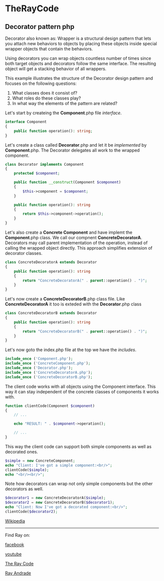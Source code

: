 # TheRayCode
## Decorator pattern php

Decorator also known as: Wrapper is a structural design pattern that lets you attach new behaviors to objects by placing these objects inside special wrapper objects that contain the behaviors.

Using decorators you can wrap objects countless number of times since both target objects and decorators follow the same interface. The resulting object will get a stacking behavior of all wrappers.

This example illustrates the structure of the Decorator design pattern and focuses on the following questions:
<ol>
<li>What classes does it consist of?</li>
<li>What roles do these classes play?</li>
<li>In what way the elements of the pattern are related?</li>
</ol>
 

Let's start by createing the **Component**.php file  *interface*.
```php
interface Component
{
    public function operation(): string;
}
```

Let's create a class called **Decorator**.php and let it be *implemented* by **Component**.php.
The Decorator delegates all work to the wrapped component.
```php
class Decorator implements Component
{
    protected $component;

    public function __construct(Component $component)
    {
        $this->component = $component;
    }

    public function operation(): string
    {
        return $this->component->operation();
    }
}
```

Let's also create a **Concrete Component** and have implemt the **Component**.php class.
We call our compnent **ConcreteDecoratorA**.
Decorators may call parent implementation of the operation, instead of calling the wrapped object directly. 
This approach simplifies extension of decorator classes.
```php
class ConcreteDecoratorA extends Decorator
{
    public function operation(): string
    {
        return "ConcreteDecoratorA(" . parent::operation() . ")";
    }
}
```

Let's now create a **ConcreteDecoratorB**.php class file.
Like **ConcreteDecoratorA** it too is exteded with the **Decorator**.php class
```php
class ConcreteDecoratorB extends Decorator
{
    public function operation(): string
    {
        return "ConcreteDecoratorB(" . parent::operation() . ")";
    }
}
```

Let's now goto the index.php file at the top we have the *includes*.
```php
include_once ('Component.php');
include_once ('ConcreteComponent.php');
include_once ('Decorator.php');
include_once ('ConcreteDecoratorA.php');
include_once ('ConcreteDecoratorB.php');
```

The client code works with all objects using the Component interface. 
This way it can stay independent of the concrete classes of components it works with.
```php
function clientCode(Component $component)
{
    // ...

    echo "RESULT: " . $component->operation();

    // ...
}
```

This way the client code can support both simple components as well as decorated ones.
```php
$simple = new ConcreteComponent;
echo "Client: I've got a simple component:<br/>";
clientCode($simple);
echo "<br/><br/>";
```
 
Note how decorators can wrap not only simple components but the other decorators as well.
 
```php
$decorator1 = new ConcreteDecoratorA($simple);
$decorator2 = new ConcreteDecoratorB($decorator1);
echo "Client: Now I've got a decorated component:<br/>";
clientCode($decorator2);
```



[Wikipedia](https://en.wikipedia.org/wiki/Decorator_pattern)

----------------------------------------------------------------------------------------------------

Find Ray on:

[facebook](https://www.facebook.com/TheRayCode/)

[youtube](https://www.youtube.com/user/AndradeRay/)

[The Ray Code](https://www.RayAndrade.com)

[Ray Andrade](https://www.RayAndrade.org)
